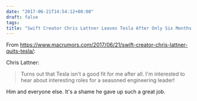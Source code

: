 ```yaml
---
date: "2017-06-21T14:54:12+00:00"
draft: false
tags: 
title: "Swift Creator Chris Lattner Leaves Tesla After Only Six Months in the Job - Mac Rumors"
---
```

From https://www.macrumors.com/2017/06/21/swift-creator-chris-lattner-quits-tesla/:

Chris Lattner:

>Turns out that Tesla isn't a good fit for me after all. I'm interested to hear about interesting roles for a seasoned engineering leader!

Him and everyone else. It's a shame he gave up such a great job.
